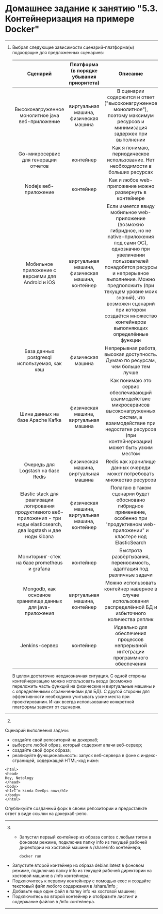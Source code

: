 # Домашнее задание к занятию "5.3. Контейнеризация на примере Docker"

---
1. Выбрал следующие зависимости сценарий-платформа(ы) подходящие для предложенных сценариев:

    | Cценарий | Платформа (в порядке убывания приоритета) | Описание |
    |:---:|:-----:|:---:|
    | Высоконагруженное монолитное java веб-приложение  | виртуальная машина, физическая машина | В сценарии содержится и ответ ("высоконагруженное монолитное"), поэтому максимум ресурсов и минимизация задержек при выполнении |
    | Go-микросервис для генерации отчетов | контейнер | Как я понимаю, периодическое использование. Нет необходимости в больших ресурсах |
    | Nodejs веб-приложение  | контейнер | Как и любое web-приложение можно развернуть в контейнере |
    | Мобильное приложение c версиями для Android и iOS | виртуальная машина, физическая машина, контейнер | Если имеется ввиду мобильное web-приложение (возможно гибридное, но не native-приложения под сами ОС), однозначно при увеличении пользователей понадобятся ресурсы и непрерывное выполнение. Можно предположить (при текущем уровне моих знаний), что возможен сценарий при котором создаётся множество контейнеров выполняющих определённые функции |
    | База данных postgresql используемая, как кэш | физическая машина | Непрерывная работа, высокая доступность. Думаю по ресурсам, чем больше тем лучше |
    | Шина данных на базе Apache Kafka | физическая машина, виртуальная машина | Как понимаю это сервис обеспечивающий взаимодействие микросервисов высоконагруженных систем, а взаимодействие при недостатке ресурсов (при контейнеризации) может быть узким местом |
    | Очередь для Logstash на базе Redis | физическая машина, виртуальная машина | Redis как хранилище данных очереди может потребовать множество ресурсов |
    | Elastic stack для реализации логирования продуктивного веб-приложения - три ноды elasticsearch, два logstash и две ноды kibana | физическая машина, виртуальная машина, контейнер | Полагаю в таком сценарии будет обосновано гибридное применение, особенно при "продуктивном web-приложении" и кластере нод ElasticSearch |
    | Мониторинг-стек на базе prometheus и grafana | контейнер | Быстрота развёртывания, переносимость, адаптация под различные задачи |
    | Mongodb, как основное хранилище данных для java-приложения | виртуальная машина, контейнер | Можно использовать контейнер наверное в случае использования распределённой БД и избыточного количества реплик |
    | Jenkins-сервер | контейнер | Идеально для обеспечения процессов непрерывной интеграции программного обеспечения |
    
    В целом достаточно неоднозначная ситуация. С одной стороны контейнеризацию можно использовать везде (возможно переложить часть функций на физические и виртуальные машины и с определёнными ограничениями для БД). С другой стороны для эффективности необходимо учитывать узкие места при проектировании. И как всегда использование конкретной платформы зависит от сценария.
    
---
2.

Сценарий выполнения задачи:

- создайте свой репозиторий на докерхаб; 
- выберете любой образ, который содержит апачи веб-сервер;
- создайте свой форк образа;
- реализуйте функциональность: 
запуск веб-сервера в фоне с индекс-страницей, содержащей HTML-код ниже: 
```
<html>
<head>
Hey, Netology
</head>
<body>
<h1>I’m kinda DevOps now</h1>
</body>
</html>
```
Опубликуйте созданный форк в своем репозитории и предоставьте ответ в виде ссылки на докерхаб-репо.

---
3. * Запустил первый контейнер из образа centos c любым тэгом в фоновом режиме, подключив папку info из текущей рабочей директории на хостовой машине в /share/info контейнера;
    
     ``docker run``
- Запустите второй контейнер из образа debian:latest в фоновом режиме, подключив папку info из текущей рабочей директории на хостовой машине в /info контейнера;
- Подключитесь к первому контейнеру с помощью exec и создайте текстовый файл любого содержания в /share/info ;
- Добавьте еще один файл в папку info на хостовой машине;
- Подключитесь во второй контейнер и отобразите листинг и содержание файлов в /info контейнера.

---